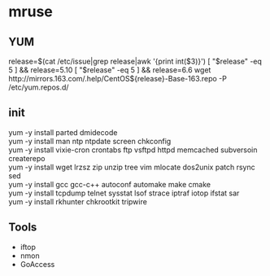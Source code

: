 # mruse

## YUM
release=$(cat /etc/issue|grep release|awk '{print int($3)}')
[ "$release" -eq 5 ] && release=5.10
[ "$release" -eq 5 ] && release=6.6
wget http://mirrors.163.com/.help/CentOS${release}-Base-163.repo -P /etc/yum.repos.d/

## init
yum -y install parted dmidecode    
yum -y install man ntp ntpdate screen chkconfig     
yum -y install vixie-cron crontabs ftp vsftpd httpd memcached subversoin createrepo    
yum -y install wget lrzsz zip unzip tree vim mlocate dos2unix patch rsync sed    
yum -y install gcc gcc-c++ autoconf automake make cmake    
yum -y install tcpdump telnet sysstat lsof strace iptraf iotop ifstat sar    
yum -y install rkhunter chkrootkit tripwire    

## Tools
* iftop
* nmon
* GoAccess
